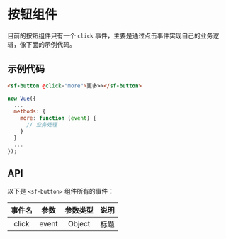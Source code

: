 # 按钮组件
目前的按钮组件只有一个 `click` 事件，主要是通过点击事件实现自己的业务逻辑，像下面的示例代码。

## 示例代码

```html 
<sf-button @click="more">更多>></sf-button>
```

```js
new Vue({
  ...
  methods: {
    more: function (event) {
      // 业务处理
    }
  }
  ...
});
```

## API
以下是 `<sf-button>` 组件所有的事件：

| 事件名 | 参数 | 参数类型 | 说明 |
| :---: | :---: | :---: | --- |
| click | event | Object | 标题 |
